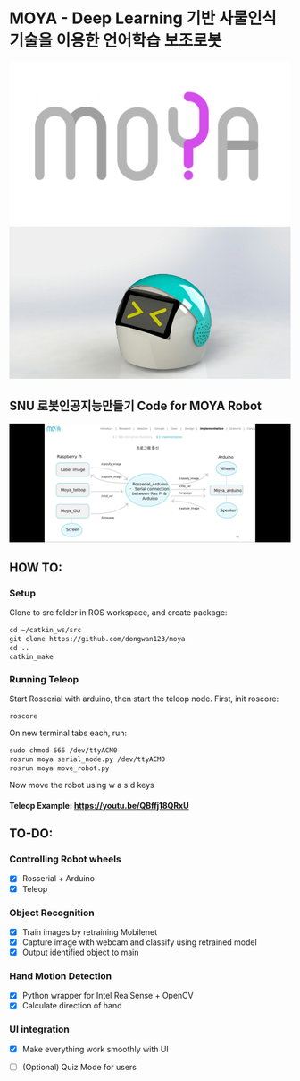 # MOYA - Deep Learning 기반 사물인식 기술을 이용한 언어학습 보조로봇

![](./moya.PNG)
![](./1512722887971.jpg)

## SNU 로봇인공지능만들기 Code for MOYA Robot

![](./rosnodes.png)

## HOW TO:

### Setup
Clone to src folder in ROS workspace, and create package:

```
cd ~/catkin_ws/src
git clone https://github.com/dongwan123/moya
cd ..
catkin_make
```

### Running Teleop
Start Rosserial with arduino, then start the teleop node. First, init roscore:

```
roscore
```

On new terminal tabs each, run:
```
sudo chmod 666 /dev/ttyACM0
rosrun moya serial_node.py /dev/ttyACM0
rosrun moya move_robot.py
```

Now move the robot using w a s d keys

#### Teleop Example: https://youtu.be/QBffj18QRxU


## TO-DO:
### Controlling Robot wheels
- [x] Rosserial + Arduino
- [x] Teleop
### Object Recognition
- [x] Train images by retraining Mobilenet
- [x] Capture image with webcam and classify using retrained model
- [x] Output identified object to main
### Hand Motion Detection
- [x] Python wrapper for Intel RealSense + OpenCV
- [x] Calculate direction of hand
### UI integration
- [x] Make everything work smoothly with UI
- [ ] (Optional) Quiz Mode for users



